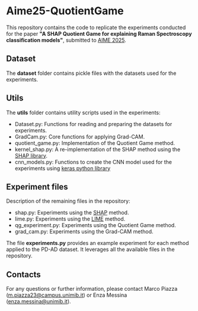 # Aime25-QuotientGame
This repository contains the code to replicate the experiments conducted for the paper **"A SHAP Quotient Game for explaining Raman Spectroscopy classification models"**, submitted to [AIME 2025]([url](https://aime25.aimedicine.info/)).

## Dataset
The **dataset** folder contains pickle files with the datasets used for the experiments.

## Utils
The **utils** folder contains utility scripts used in the experiments:

- Dataset.py: Functions for reading and preparing the datasets for experiments.
- GradCam.py: Core functions for applying Grad-CAM.
- quotient_game.py: Implementation of the Quotient Game method.
- kernel_shap.py: A re-implementation of the SHAP method using the [SHAP library]([url](https://shap.readthedocs.io/en/latest/)).
- cnn_models.py: Functions to create the CNN model used for the experiments using [keras python library]([url](https://keras.io/))

## Experiment files
Description of the remaining files in the repository:

- shap.py: Experiments using the [SHAP]([url](https://shap.readthedocs.io/en/latest/)) method.
- lime.py: Experiments using the [LIME]([url](https://github.com/marcotcr/lime)) method.
- qg_experiment.py: Experiments using the Quotient Game method.
- grad_cam.py: Experiments using the Grad-CAM method.

The file **experiments.py** provides an example experiment for each method applied to the PD-AD dataset. It leverages all the available files in the repository.

## Contacts

For any questions or further information, please contact Marco Piazza (m.piazza23@campus.unimib.it) or Enza Messina (enza.messina@unimib.it).
